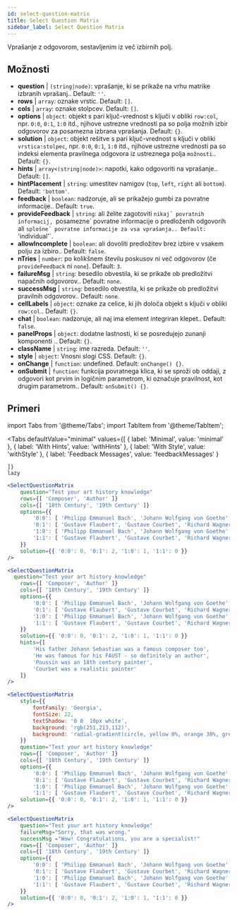 ```yaml
---
id: select-question-matrix
title: Select Question Matrix
sidebar_label: Select Question Matrix
---
```


Vprašanje z odgovorom, sestavljenim iz več izbirnih polj.

## Možnosti

* __question__ | `(string|node)`: vprašanje, ki se prikaže na vrhu matrike izbranih vprašanj.. Default: `''`.
* __rows__ | `array`: oznake vrstic. Default: `[]`.
* __cols__ | `array`: oznake stolpcev. Default: `[]`.
* __options__ | `object`: objekt s pari ključ-vrednost s ključi v obliki `row:col`, npr. `0:0`, `0:1`, `1:0` itd., njihove ustrezne vrednosti pa so polja možnih izbir odgovorov za posamezna izbrana vprašanja. Default: `{}`.
* __solution__ | `object`: objekt rešitve s pari ključ-vrednost s ključi v obliki `vrstica:stolpec`, npr. `0:0`, `0:1`, `1:0` itd., njihove ustrezne vrednosti pa so indeksi elementa pravilnega odgovora iz ustreznega polja `možnosti`.. Default: `{}`.
* __hints__ | `array<(string|node)>`: napotki, kako odgovoriti na vprašanje.. Default: `[]`.
* __hintPlacement__ | `string`: umestitev namigov (`top`, `left`, `right` ali `bottom`). Default: `'bottom'`.
* __feedback__ | `boolean`: nadzoruje, ali se prikažejo gumbi za povratne informacije.. Default: `true`.
* __provideFeedback__ | `string`: ali želite zagotoviti `nikaj´ povratnih informacij, `posamezne´ povratne informacije o predloženih odgovorih ali `splošne´ povratne informacije za vsa vprašanja.. Default: `'individual'`.
* __allowIncomplete__ | `boolean`: ali dovoliti predložitev brez izbire v vsakem polju za izbiro.. Default: `false`.
* __nTries__ | `number`: po kolikšnem številu poskusov ni več odgovorov (če `provideFeedback` ni `none`). Default: `3`.
* __failureMsg__ | `string`: besedilo obvestila, ki se prikaže ob predložitvi napačnih odgovorov.. Default: `none`.
* __successMsg__ | `string`: besedilo obvestila, ki se prikaže ob predložitvi pravilnih odgovorov.. Default: `none`.
* __cellLabels__ | `object`: oznake za celice, ki jih določa objekt s ključi v obliki `row:col`.. Default: `{}`.
* __chat__ | `boolean`: nadzoruje, ali naj ima element integriran klepet.. Default: `false`.
* __panelProps__ | `object`: dodatne lastnosti, ki se posredujejo zunanji komponenti <Panel />.. Default: `{}`.
* __className__ | `string`: ime razreda. Default: `''`.
* __style__ | `object`: Vnosni slogi CSS. Default: `{}`.
* __onChange__ | `function`: undefined. Default: `onChange() {}`.
* __onSubmit__ | `function`: funkcija povratnega klica, ki se sproži ob oddaji, z odgovori kot prvim in logičnim parametrom, ki označuje pravilnost, kot drugim parametrom.. Default: `onSubmit() {}`.


## Primeri


import Tabs from '@theme/Tabs';
import TabItem from '@theme/TabItem';

<Tabs
    defaultValue="minimal"
    values={[
        { label: 'Minimal', value: 'minimal' },
        { label: 'With Hints', value: 'withHints' },
        { label: 'With Style', value: 'withStyle' },
        { label: 'Feedback Messages', value: 'feedbackMessages' }
        
    ]}
    lazy
>

<TabItem value="minimal">

```jsx live
<SelectQuestionMatrix
    question="Test your art history knowledge"
    rows={[ 'Composer', 'Author' ]} 
    cols={[ '18th Century', '19th Century' ]} 
    options={{ 
        '0:0': [ 'Philipp Emmanuel Bach', 'Johann Wolfgang von Goethe', 'Nicolas Poussin'], 
        '0:1': [ 'Gustave Flaubert', 'Gustave Courbet', 'Richard Wagner'] ,
        '1:0': [ 'Philipp Emmanuel Bach', 'Johann Wolfgang von Goethe', 'Nicolas Poussin'],
        '1:1': [ 'Gustave Flaubert', 'Gustave Courbet', 'Richard Wagner'] 
    }} 
    solution={{ '0:0': 0, '0:1': 2, '1:0': 1, '1:1': 0 }}
/>
```
</TabItem>

<TabItem value="withHints">

```jsx live
<SelectQuestionMatrix
  question="Test your art history knowledge"
    rows={[ 'Composer', 'Author' ]} 
    cols={[ '18th Century', '19th Century' ]} 
    options={{ 
        '0:0': [ 'Philipp Emmanuel Bach', 'Johann Wolfgang von Goethe', 'Nicolas Poussin'], 
        '0:1': [ 'Gustave Flaubert', 'Gustave Courbet', 'Richard Wagner'] ,
        '1:0': [ 'Philipp Emmanuel Bach', 'Johann Wolfgang von Goethe', 'Nicolas Poussin'],
        '1:1': [ 'Gustave Flaubert', 'Gustave Courbet', 'Richard Wagner'] 
    }} 
    solution={{ '0:0': 0, '0:1': 2, '1:0': 1, '1:1': 0 }}
    hints={[
        'His father Johann Sebastian was a famous composer too',
        'He was famous for his FAUST - so definitely an author',
        'Poussin was an 18th century painter',
        'Courbet was a realistic painter'
    ]}
/>
```
</TabItem>

<TabItem value="withStyle">

```jsx live
<SelectQuestionMatrix
    style={{ 
        fontFamily: 'Georgia',
        fontSize: 22, 
        textShadow: '0 0  10px white',
        background: 'rgb(251,213,112)',
        background: 'radial-gradient(circle, yellow 0%, orange 30%, green 100%)'
    }}
    question="Test your art history knowledge"
    rows={[ 'Composer', 'Author' ]} 
    cols={[ '18th Century', '19th Century' ]} 
    options={{ 
        '0:0': [ 'Philipp Emmanuel Bach', 'Johann Wolfgang von Goethe', 'Nicolas Poussin'], 
        '0:1': [ 'Gustave Flaubert', 'Gustave Courbet', 'Richard Wagner'] ,
        '1:0': [ 'Philipp Emmanuel Bach', 'Johann Wolfgang von Goethe', 'Nicolas Poussin'],
        '1:1': [ 'Gustave Flaubert', 'Gustave Courbet', 'Richard Wagner'] }} 
    solution={{ '0:0': 0, '0:1': 2, '1:0': 1, '1:1': 0 }}
/>
```
</TabItem>


<TabItem value="feedbackMessages">

```jsx live
<SelectQuestionMatrix
    question="Test your art history knowledge"
    failureMsg="Sorry, that was wrong." 
    successMsg ="Wow! Congratulations, you are a specialist!"
    rows={[ 'Composer', 'Author' ]} 
    cols={[ '18th Century', '19th Century' ]} 
    options={{ 
        '0:0': [ 'Philipp Emmanuel Bach', 'Johann Wolfgang von Goethe', 'Nicolas Poussin'], 
        '0:1': [ 'Gustave Flaubert', 'Gustave Courbet', 'Richard Wagner'] ,
        '1:0': [ 'Philipp Emmanuel Bach', 'Johann Wolfgang von Goethe', 'Nicolas Poussin'],
        '1:1': [ 'Gustave Flaubert', 'Gustave Courbet', 'Richard Wagner'] 
    }} 
    solution={{ '0:0': 0, '0:1': 2, '1:0': 1, '1:1': 0 }}
/>
```

</TabItem>

</Tabs>

